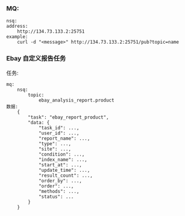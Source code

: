 ### MQ:
    nsq:
    address:
        http://134.73.133.2:25751
    example:
        curl -d "<message>" http://134.73.133.2:25751/pub?topic=name

                




### Ebay 自定义报告任务
任务:

    mq:
        nsq:
            topic:
                ebay_analysis_report.product
    数据:
        {
            "task": "ebay_report_product",
            "data: {
                "task_id": ...,
                "user_id": ...,
                "report_name": ...,
                "type": ...,
                "site": ...,
                "condition": ...,
                "index_name": ...,
                "start_at": ...,
                "update_time": ...,
                "result_count": ...,
                "order_by": ...,
                "order": ...,
                "methods": ...,
                "status": ...
            }   
        }
        